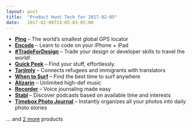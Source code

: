 ```yaml
---
layout: post
title:  "Product Hunt Tech for 2017-02-05"
date:   2017-02-06T14:05:03-05:00
---
```


* **[Ping](https://www.producthunt.com/posts/ping-6?utm_campaign=producthunt-api&utm_medium=api&utm_source=Application%3A+Daily+Digest+RSS+%28ID%3A+3202%29)** – The world’s smallest global GPS locator
* **[Encode](https://www.producthunt.com/posts/encode?utm_campaign=producthunt-api&utm_medium=api&utm_source=Application%3A+Daily+Digest+RSS+%28ID%3A+3202%29)** – Learn to code on your iPhone + iPad
* **[#TradeForDesign](https://www.producthunt.com/posts/tradefordesign?utm_campaign=producthunt-api&utm_medium=api&utm_source=Application%3A+Daily+Digest+RSS+%28ID%3A+3202%29)** – Trade your design or developer skills to travel the world!
* **[Quick Peek](https://www.producthunt.com/posts/quick-peek?utm_campaign=producthunt-api&utm_medium=api&utm_source=Application%3A+Daily+Digest+RSS+%28ID%3A+3202%29)** – Find your stuff, effortlessly.
* **[Tarjimly](https://www.producthunt.com/posts/tarjimly?utm_campaign=producthunt-api&utm_medium=api&utm_source=Application%3A+Daily+Digest+RSS+%28ID%3A+3202%29)** – Connects refugees and immigrants with translators
* **[When to Surf](https://www.producthunt.com/posts/when-to-surf?utm_campaign=producthunt-api&utm_medium=api&utm_source=Application%3A+Daily+Digest+RSS+%28ID%3A+3202%29)** – Find the best time to surf anywhere
* **[Alizarin](https://www.producthunt.com/posts/alizarin?utm_campaign=producthunt-api&utm_medium=api&utm_source=Application%3A+Daily+Digest+RSS+%28ID%3A+3202%29)** – Unlimited high-def music
* **[Recorder](https://www.producthunt.com/posts/recorder?utm_campaign=producthunt-api&utm_medium=api&utm_source=Application%3A+Daily+Digest+RSS+%28ID%3A+3202%29)** – Voice journaling made easy
* **[Stabl](https://www.producthunt.com/posts/stabl?utm_campaign=producthunt-api&utm_medium=api&utm_source=Application%3A+Daily+Digest+RSS+%28ID%3A+3202%29)** – Discover podcasts based on available time and interests
* **[Timebox Photo Journal](https://www.producthunt.com/posts/timebox-photo-journal-2?utm_campaign=producthunt-api&utm_medium=api&utm_source=Application%3A+Daily+Digest+RSS+%28ID%3A+3202%29)** – Instantly organizes all your photos into daily photo stories

… and [2 more](https://www.producthunt.com/tech) products